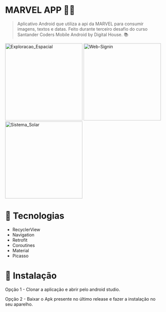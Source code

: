 # MARVEL APP 🐱‍🚀

> Aplicativo Android que utiliza a api da MARVEL para consumir imagens, textos e datas. Feito durante terceiro desafio do curso Santander Coders Mobile Android by Digital House. 📚

<div>
<img width="250" src="https://i.ibb.co/GCLJZy4/Screenshot-1605798951.png" alt="Exploracao_Espacial" border="0"> <img width="250" src="https://i.ibb.co/HHqJgth/Screenshot-1605798976.png" alt="Web-Signin" border="0"> <img width="250" src="https://i.ibb.co/vCWvxQn/Screenshot-1605798987.png" alt="Sistema_Solar" border="0">
</div>

# 🔨 Tecnologias 

* RecyclerView 
* Navigation
* Retrofit
* Coroutines
* Material
* Picasso

# :construction_worker: Instalação

Opção 1 - Clonar a aplicação e abrir pelo android studio. 

Opção 2 - Baixar o Apk presente no último release e fazer a instalação no seu aparelho.